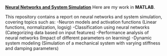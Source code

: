 [**Neural Networks and System Simulation**](https://github.com/IsilEna/NeuralNetworksAndSystemSimulation/blob/main/Report_IsilSonmez.pdf)
Here are my work in **MATLAB**.

This repository contains a report on neural networks and system simulation, covering topics such as:
-Neuron models and activation functions (Linear functions, normalization, logsig)
-Classification using neural networks (Categorizing data based on input features)
-Performance analysis of neural networks (Impact of different parameters on learning)
-Dynamic system modeling (Simulation of a mechanical system with varying stiffness and damping parameters)
